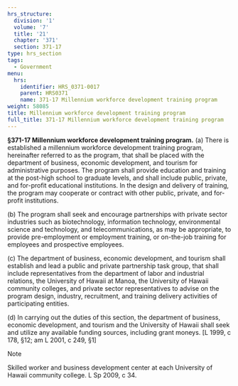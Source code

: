 ```yaml
---
hrs_structure:
  division: '1'
  volume: '7'
  title: '21'
  chapter: '371'
  section: 371-17
type: hrs_section
tags:
  - Government
menu:
  hrs:
    identifier: HRS_0371-0017
    parent: HRS0371
    name: 371-17 Millennium workforce development training program
weight: 58085
title: Millennium workforce development training program
full_title: 371-17 Millennium workforce development training program
---
```

**§371-17 Millennium workforce development training program.** (a) There is established a millennium workforce development training program, hereinafter referred to as the program, that shall be placed with the department of business, economic development, and tourism for administrative purposes. The program shall provide education and training at the post-high school to graduate levels, and shall include public, private, and for-profit educational institutions. In the design and delivery of training, the program may cooperate or contract with other public, private, and for-profit institutions.

(b) The program shall seek and encourage partnerships with private sector industries such as biotechnology, information technology, environmental science and technology, and telecommunications, as may be appropriate, to provide pre-employment or employment training, or on-the-job training for employees and prospective employees.

(c) The department of business, economic development, and tourism shall establish and lead a public and private partnership task group, that shall include representatives from the department of labor and industrial relations, the University of Hawaii at Manoa, the University of Hawaii community colleges, and private sector representatives to advise on the program design, industry, recruitment, and training delivery activities of participating entities.

(d) In carrying out the duties of this section, the department of business, economic development, and tourism and the University of Hawaii shall seek and utilize any available funding sources, including grant moneys. [L 1999, c 178, §12; am L 2001, c 249, §1]

Note

Skilled worker and business development center at each University of Hawaii community college. L Sp 2009, c 34.
